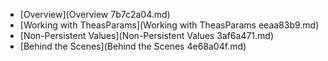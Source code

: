 * [Overview](Overview 7b7c2a04.md)
* [Working with TheasParams](Working with TheasParams eeaa83b9.md)
* [Non-Persistent Values](Non-Persistent Values 3af6a471.md)
* [Behind the Scenes](Behind the Scenes 4e68a04f.md)